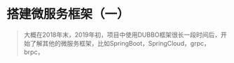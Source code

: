 
# 搭建微服务框架（一）

> 大概在2018年末，2019年初，项目中使用DUBBO框架很长一段时间后，开始了解其他的微服务框架，比如SpringBoot，SpringCloud，grpc，brpc，

